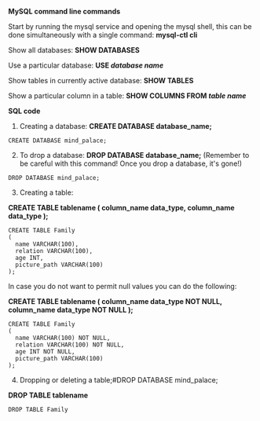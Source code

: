 **MySQL command line commands**

Start by running the mysql service and opening the mysql shell, this can be done simultaneously with a single command:
**mysql-ctl cli**

Show all databases: **SHOW DATABASES**

Use a particular database: **USE *database name***

Show tables in currently active database: **SHOW TABLES**

Show a particular column in a table: **SHOW COLUMNS FROM *table name***

**SQL code**

1) Creating a database: **CREATE DATABASE database_name;** 

```CREATE DATABASE mind_palace;```

2) To drop a database: **DROP DATABASE database_name;** (Remember to be careful with this command! Once you drop a database, it's gone!)

```DROP DATABASE mind_palace;```

3) Creating a table:

**CREATE TABLE tablename
  (
    column_name data_type,
    column_name data_type
  );**
```
CREATE TABLE Family
(
  name VARCHAR(100),
  relation VARCHAR(100),
  age INT,
  picture_path VARCHAR(100)
);
```

In case you do not want to permit null values you can do the following:

**CREATE TABLE tablename
  (
    column_name data_type NOT NULL,
    column_name data_type NOT NULL
  );**
```
CREATE TABLE Family
(
  name VARCHAR(100) NOT NULL,
  relation VARCHAR(100) NOT NULL,
  age INT NOT NULL,
  picture_path VARCHAR(100)
);
```

4) Dropping or deleting a table;#DROP DATABASE mind_palace;

**DROP TABLE tablename**

```DROP TABLE Family```
